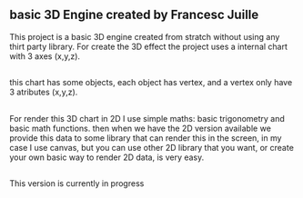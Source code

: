 ## basic 3D Engine created by Francesc Juille

This project is a basic 3D engine created from stratch without using any thirt party library.
For create the 3D effect the project uses a internal chart with 3 axes (x,y,z).
##
this chart has some objects, each object has vertex, and a vertex only have 3 atributes (x,y,z).
##
For render this 3D chart in 2D I use simple maths: basic trigonometry and basic math functions.
then when we have the 2D version available we provide this data to some library that can render this in the screen,
in my case I use canvas, but you can use other 2D library that you want, or create your own basic way to render 2D data, is very easy.
##
This version is currently in progress